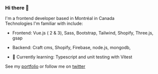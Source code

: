 ### Hi there 👋
I'm a frontend developer based in Montréal in Canada<br>
Technologies I'm familiar with include: 
- Frontend: Vue.js ( 2 & 3), Sass, Bootstrap, Tailwind, Shopify, Three.js, gsap
- Backend: Craft cms, Shopify, Firebase, node.js, mongodb,

- 🔭 Currently learning: Typescript and unit testing with Vitest

See my [portfolio](https://momodonzo.dev) or follow me on [twitter](https://twitter.com/hamedonzo)


<!--
**demahom18/demahom18** is a ✨ _special_ ✨ repository because its `README.md` (this file) appears on your GitHub profile.

Here are some ideas to get you started:

- 🌱 I’m currently learning ...
- 👯 I’m looking to collaborate on ...
- 🤔 I’m looking for help with ...
- 💬 Ask me about ...
- 📫 How to reach me: ...
- 😄 Pronouns: ...
- ⚡ Fun fact: ...
-->

